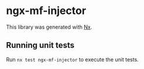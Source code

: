 # ngx-mf-injector

This library was generated with [Nx](https://nx.dev).


## Running unit tests

Run `nx test ngx-mf-injector` to execute the unit tests.

